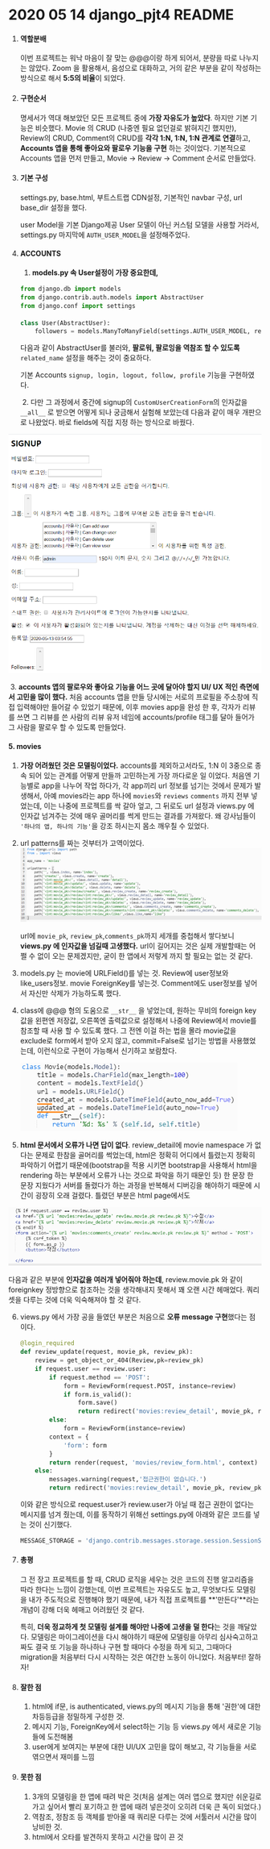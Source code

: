# 2020 05 14 django_pjt4 README

1. #### 역할분배

   이번 프로젝트는 워낙 마음이 잘 맞는 @@@이랑 하게 되어서, 분량을 따로 나누지는 않았다. Zoom 을 활용해서, 음성으로 대화하고, 거의 같은 부분을 같이 작성하는 방식으로 해서 **5:5의 비율**이 되었다.

2. #### 구현순서

   명세서가 역대 해보았던 모든 프로젝트 중에 **가장 자유도가 높았다**. 하지만 기본 기능은 비슷했다. Movie 의 CRUD (나중엔 필요 없던걸로 밝혀지긴 했지만), Review의 CRUD, Comment의 CRUD를 **각각 1:N, 1:N, 1:N 관계로 연결**하고, **Accounts 앱을 통해 좋아요와 팔로우 기능을 구현** 하는 것이었다. 기본적으로 Accounts 앱을 먼저 만들고, Movie -> Review -> Comment 순서로 만들었다. 

3. #### 기본 구성

   settings.py, base.html, 부트스트랩 CDN설정, 기본적인 navbar 구성, url base_dir 설정을 했다.

   user Model을 기본 Django제공 User 모델이 아닌 커스텀 모델을 사용할 거라서, settings.py 마지막에 `AUTH_USER_MODEL`을 설정해주었다.

4. #### ACCOUNTS

   1. **models.py 속 User설정이 가장 중요한데,**

   ```python
   from django.db import models
   from django.contrib.auth.models import AbstractUser
   from django.conf import settings
   
   class User(AbstractUser):
       followers = models.ManyToManyField(settings.AUTH_USER_MODEL, related_name='followings')
   ```

   다음과 같이 AbstractUser를 불러와, **팔로워, 팔로잉을 역참조 할 수 있도록** `related_name` 설정을 해주는 것이 중요하다.

   기본 Accounts `signup, login, logout, follow, profile` 기능을 구현하였다.

   ​	2. 다만 그 과정에서 중간에 signup의 `CustomUserCreationForm`의 인자값을 `__all__` 로 받으면 어떻게 되나 궁금해서 실험해 보았는데 다음과 같이 매우 개판으로 나왔었다. 바로 fields에 직접 지정 하는 방식으로 바꿨다.

![image-20200513125550855](README.assets/image-20200513125550855.png)

​	3. **accounts 앱의 팔로우와 좋아요 기능을 어느 곳에 달아야 할지 UI/ UX 적인 측면에서 고민을 많이 했다.** 처음 accounts 앱을 만들 당시에는 서로의 프로필을 주소창에 직접 입력해야만 들어갈 수 있었기 때문에, 이후 movies app을 완성 한 후, 각자가 리뷰를 쓰면 그 리뷰를 쓴 사람의 리뷰 유저 네임에 accounts/profile 태그를 달아 들어가 그 사람을 팔로우 할 수 있도록 만들었다. 

#### 5. movies

1. **가장 어려웠던 것은 모델링이었다.**  accounts를 제외하고서라도, 1:N 이 3중으로 종속 되어 있는 관계를 어떻게 만들까 고민하는게 가장 까다로운 일 이었다. 처음엔 기능별로 app을 나누어 작업 하다가, 각 app끼리 url 정보를 넘기는 것에서 문제가 발생해서, 아예 movies라는 app 하나에 `movies`와 `reviews` `comments` 까지 전부 넣었는데, 이는 나중에 프로젝트를 싹 갈아 엎고, 그 뒤로도 url 설정과 views.py 에 인자값 넘겨주는 것에 매우 골머리를 썩게 만드는 결과를 가져왔다. 왜 강사님들이 `'하나의 앱, 하나의 기능'`을 강조 하시는지 몸소 깨우칠 수 있었다.

2. url patterns를 짜는 것부터가 고역이었다.
   ![image-20200514212513763](README.assets/image-20200514212513763.png)

   url에 `movie_pk`, `review_pk`,`comments_pk`까지 세개를 중첩해서 쌓다보니 **views.py 에 인자값을 넘길때 고생했다.** url이 길어지는 것은 실제 개발할때는 어쩔 수 없이 오는 문제겠지만, 굳이 한 앱에서 저렇게 까지 할 필요는 없는 것 같다.

3. models.py 는 movie에 URLField()를 넣는 것. Review에 user정보와 like_users정보. movie ForeignKey를 넣는것. Comment에도 user정보를 넣어서 자신만 삭제가 가능하도록 했다.

4. class에 @@@ 형의 도움으로 `__str__` 을 넣었는데, 원하는 무비의 foreign key 값을 왼편엔 저장값, 오른쪽엔 출력값으로 설정해서 나중에 Review에서 movie를 참조할 때 사용 할 수 있도록 했다. 그 전엔 이걸 하는 법을 몰라 movie값을 exclude로 form에서 받아 오지 않고, commit=False로 넘기는 방법을 사용했었는데, 이런식으로 구현이 가능해서 신기하고 보람찼다.

   ![image-20200514213710691](README.assets/image-20200514213710691.png)

5. **html 문서에서 오류가 나면 답이 없다**. review_detail에 movie namespace 가 없다는 문제로 한참을 골머리를 썩었는데, html은 정확히 어디에서 틀렸는지 정확히 파악하기 어렵기 때문에(bootstrap을 적용 시키면 bootstrap을 사용해서 html을 rendering 하는 부분에서 오류가 나는 것으로 파악을 하기 때문인 듯) 한 문장 한 문장 지웠다가 서버를 돌렸다가 하는 과정을 반복해서 디버깅을 해야하기 때문에 시간이 굉장히 오래 걸렸다. 틀렸던 부분은 html page에서도 

![image-20200514214148262](README.assets/image-20200514214148262.png)

다음과 같은 부분에 **인자값을 여러개 넣어줘야 하는데**, review.movie.pk 와 같이 foreignkey 정방향으로 참조하는 것을 생각해내지 못해서 꽤 오랜 시간 헤매었다. 쿼리셋을 다루는 것에 더욱 익숙해져야 할 것 같다.

6. views.py 에서 가장 공을 들였던 부분은 처음으로 **오류** **message  구현**했다는 점이다.

   ```python
   @login_required
   def review_update(request, movie_pk, review_pk):
       review = get_object_or_404(Review,pk=review_pk)
       if request.user == review.user:
           if request.method == 'POST':
               form = ReviewForm(request.POST, instance=review)
               if form.is_valid():
                   form.save()
                   return redirect('movies:review_detail', movie_pk, review_pk)
           else:
               form = ReviewForm(instance=review)
           context = {
               'form': form
           }
           return render(request, 'movies/review_form.html', context)
       else:
           messages.warning(request,'접근권한이 없습니다.')
           return redirect('movies:review_detail', movie_pk, review_pk)
   ```

   이와 같은 방식으로  request.user가 review.user가 아닐 때 접근 권한이 없다는 메시지를 넘겨 줬는데, 이를 동작하기 위해선  settings.py에 아래와 같은 코드를 넣는 것이 신기했다.

   ```python
   MESSAGE_STORAGE = 'django.contrib.messages.storage.session.SessionStorage'
   ```

   

6. #### 총평

   그 전 장고 프로젝트를 할 때, CRUD 로직을 세우는 것은 코드의 진행 알고리즘을 따라 한다는 느낌이 강했는데, 이번 프로젝트는 자유도도 높고, 무엇보다도 모델링을 내가 주도적으로 진행해야 했기 때문에, 내가 직접 프로젝트를 **'만든다'**라는 개념이 강해 더욱 헤매고 어려웠던 것 같다.

   특히, **더욱 정교하게 첫 모델링 설계를 해야만 나중에 고생을 덜 한다**는 것을 깨달았다. 모델링은 마이그레이션을 다시 해야하기 때문에 모델링을 아무리 심사숙고하고 짜도 결국 또 기능을 하나하나 구현 할 때마다 수정을 하게 되고, 그때마다 migration을 처음부터 다시 시작하는 것은 여간한 노동이 아니었다. 처음부터! 잘하자!

7. #### 잘한 점

   1. html에 if문, is authenticated, views.py의 메시지 기능을 통해 '권한'에 대한 차등등급을 정밀하게 구성한 것.
   2. 메시지 기능, ForeignKey에서 select하는 기능 등 views.py 에서 새로운 기능들에 도전해봄
   3. user에게 보여지는 부분에 대한 UI/UX 고민을 많이 해보고, 각 기능들을 서로 엮으면서 재미를 느낌

8. #### 못한 점

   1. 3개의 모델링을 한 앱에 때려 박은 것(처음 설계는 여러 앱으로 했지만 쉬운길로 가고 싶어서 빨리 포기하고 한 앱에 때려 넣은것이 오히려 더욱 큰 독이 되었다.)
   2. 역참조, 정참조 등 객체를 받아올 때 쿼리문 다루는 것에 서툴러서 시간을 많이 낭비한 것.
   3. html에서 오타를 발견하지 못하고 시간을 많이 끈 것